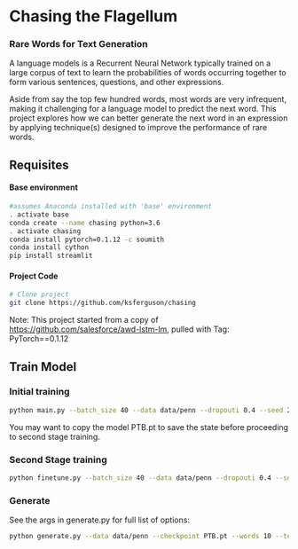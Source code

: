 # Chasing the Flagellum
### Rare Words for Text Generation

A language models is a Recurrent Neural Network typically trained on a large corpus of text to learn the probabilities of words occurring together to form various sentences, questions, and other expressions.

Aside from say the top few hundred words, most words are very infrequent, making it challenging for a language model to predict the next word. This project explores how we can better generate the next word in an expression by applying technique(s) designed to improve the performance of rare words.  

## Requisites

#### Base environment

```bash
#assumes Anaconda installed with 'base' environment
. activate base
conda create --name chasing python=3.6
. activate chasing
conda install pytorch=0.1.12 -c soumith
conda install cython
pip install streamlit
```

#### Project Code

```bash
# Clone project
git clone https://github.com/ksferguson/chasing
```

Note: This project started from a copy of https://github.com/salesforce/awd-lstm-lm, pulled with Tag: PyTorch==0.1.12


## Train Model
### Initial training
```bash
python main.py --batch_size 40 --data data/penn --dropouti 0.4 --seed 28 --epoch 300 --save PTB.pt
```
You may want to copy the model PTB.pt to save the state before proceeding to second stage training.

### Second Stage training
```bash
python finetune.py --batch_size 40 --data data/penn --dropouti 0.4 --seed 28 --epoch 300 --save PTB.pt
```

### Generate
See the args in generate.py for full list of options:
```bash
python generate.py --data data/penn --checkpoint PTB.pt --words 10 --temperature 1.0 --log-interval 10 --cuda --warmup --context 'i want to get lunch this week <eos> are you free'
```

